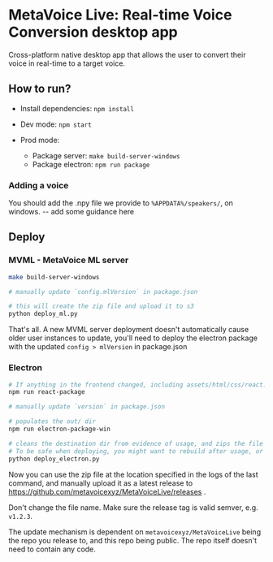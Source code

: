 # MetaVoice Live: Real-time Voice Conversion desktop app

Cross-platform native desktop app that allows the user to convert their voice in real-time to a target voice.


## How to run?
* Install dependencies: `npm install`

* Dev mode: `npm start`
* Prod mode: 
  * Package server: `make build-server-windows`
  * Package electron: `npm run package`

### Adding a voice
You should add the .npy file we provide to `%APPDATA%/speakers/`, on windows.
-- add some guidance here

## Deploy
### MVML - MetaVoice ML server

```sh
make build-server-windows

# manually update `config.mlVersion` in package.json

# this will create the zip file and upload it to s3
python deploy_ml.py
```

That's all. A new MVML server deployment doesn't automatically cause older user instances to update, you'll need to deploy the electron package
with the updated `config > mlVersion` in package.json

### Electron
```sh
# If anything in the frontend changed, including assets/html/css/react. Also on first build
npm run react-package

# manually update `version` in package.json

# populates the out/ dir
npm run electron-package-win

# cleans the destination dir from evidence of usage, and zips the file with the right version.
# To be safe when deploying, you might want to rebuild after usage, or MVML and other files might be included
python deploy_electron.py
```

Now you can use the zip file at the location specified in the logs of the last command, and manually upload it as a latest release to https://github.com/metavoicexyz/MetaVoiceLive/releases .

Don't change the file name. Make sure the release tag is valid semver, e.g. `v1.2.3`.

The update mechanism is dependent on `metavoicexyz/MetaVoiceLive` being the repo you release to, and this repo being public. The repo itself doesn't need to contain any code. 